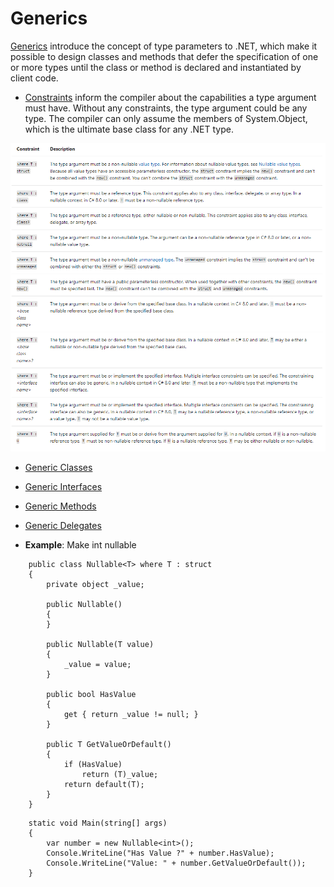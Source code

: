 # Generics

[Generics](https://docs.microsoft.com/es-es/dotnet/csharp/programming-guide/generics/) introduce the concept of type parameters to .NET, which make it possible to design classes and methods that defer the specification of one or more types until the class or method is declared and instantiated by client code.

- [Constraints](https://docs.microsoft.com/es-es/dotnet/csharp/programming-guide/generics/constraints-on-type-parameters) inform the compiler about the capabilities a type argument must have. Without any constraints, the type argument could be any type. The compiler can only assume the members of System.Object, which is the ultimate base class for any .NET type.

![Constraints type](./Generics/constraint/constraintsTypes.png)

-   [Generic Classes](https://docs.microsoft.com/es-es/dotnet/csharp/programming-guide/generics/generic-classes)
-   [Generic Interfaces](https://docs.microsoft.com/es-es/dotnet/csharp/programming-guide/generics/generic-interfaces)
-   [Generic Methods](https://docs.microsoft.com/es-es/dotnet/csharp/programming-guide/generics/generic-methods)
-   [Generic Delegates](https://docs.microsoft.com/es-es/dotnet/csharp/programming-guide/generics/generic-delegates)

- **Example**: Make int nullable 

```
    public class Nullable<T> where T : struct
    {
        private object _value;

        public Nullable()
        {
        }

        public Nullable(T value)
        {
            _value = value;
        }

        public bool HasValue
        {
            get { return _value != null; }
        }

        public T GetValueOrDefault()
        {
            if (HasValue)
                return (T)_value;
            return default(T);
        }
    }
```

```
    static void Main(string[] args)
    {
	    var number = new Nullable<int>();
	    Console.WriteLine("Has Value ?" + number.HasValue);
	    Console.WriteLine("Value: " + number.GetValueOrDefault());
    }
  ```